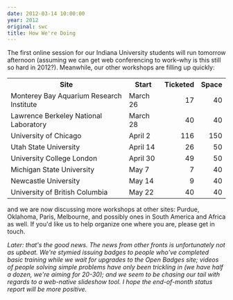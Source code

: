 ```yaml
---
date: 2012-03-14 10:00:00
year: 2012
original: swc
title: How We're Doing
---
```

<p>The first online session for our Indiana University students will run tomorrow afternoon (assuming we can get web conferencing to work–why is this still so hard in 2012?). Meanwhile, our other workshops are filling up quickly:</p>
<table class="centered">
<tbody>
<tr>
<th>Site</th>
<th>Start</th>
<th>Ticketed</th>
<th>Space</th>
</tr>
<tr>
<td>Monterey Bay Aquarium Research Institute</td>
<td>March 26</td>
<td align="right">17</td>
<td align="right">40</td>
</tr>
<tr>
<td>Lawrence Berkeley National Laboratory</td>
<td>March 28</td>
<td align="right">40</td>
<td align="right">40</td>
</tr>
<tr>
<td>University of Chicago</td>
<td>April 2</td>
<td align="right">116</td>
<td align="right">150</td>
</tr>
<tr>
<td>Utah State University</td>
<td>April 14</td>
<td align="right">26</td>
<td align="right">50</td>
</tr>
<tr>
<td>University College London</td>
<td>April 30</td>
<td align="right">49</td>
<td align="right">50</td>
</tr>
<tr>
<td>Michigan State University</td>
<td>May 7</td>
<td align="right">7</td>
<td align="right">40</td>
</tr>
<tr>
<td>Newcastle University</td>
<td>May 14</td>
<td align="right">9</td>
<td align="right">40</td>
</tr>
<tr>
<td>University of British Columbia</td>
<td>May 22</td>
<td align="right">40</td>
<td align="right">40</td>
</tr>
</tbody>
</table>
<p>and we are now discussing more workshops at other sites: Purdue, Oklahoma, Paris, Melbourne, and possibly ones in South America and Africa as well. If you'd like us to help organize one where you are, please get in touch.</p>
<p><em>Later: that's the good news. The news from other fronts is unfortunately not as upbeat. We're stymied issuing badges to people who've completed basic training while we wait for upgrades to the Open Badges site; videos of people solving simple problems have only been trickling in (we have half a dozen, we're aiming for 20-30); and we seem to be chasing our tail with regards to a web-native slideshow tool. I hope the end-of-month status report will be more positive.</em></p>
